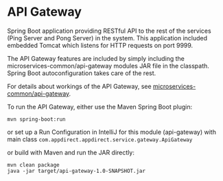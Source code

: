 # API Gateway

Spring Boot application providing RESTful API to the rest of the services (Ping Server and Pong Server) in the system. This application included embedded Tomcat which listens for HTTP requests on port 9999.  

The API Gateway features are included by simply including the microservices-common/api-gateway modules JAR file in the classpath. Spring Boot autoconfiguration takes care of the rest.

For details about workings of the API Gateway, see [microservices-common/api-gateway](../../microservices-common/api-gateway).

To run the API Gateway, either use the Maven Spring Boot plugin:

```
mvn spring-boot:run
```

or set up a Run Configuration in IntelliJ for this module (api-gateway) with main class `com.appdirect.appdirect.service.gateway.ApiGateway`

or build with Maven and run the JAR directly:

```
mvn clean package
java -jar target/api-gateway-1.0-SNAPSHOT.jar
```

